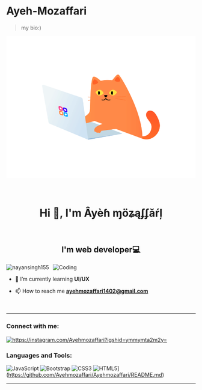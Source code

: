 
# Ayeh-Mozaffari
> my bio:)

![cat.gif](cat.gif)



            

<br/>

<h1 align="center">Hi 👋, I'm Âyèɦ ɱöʑąʄʄăŕļ</h1>
<br/>
<h2 align="center">I'm web developer💻</h2>
<img align="right" margin-top="10px" alt="Coding" width="380" src="https://cdn.dribbble.com/users/2343459/screenshots/14393709/media/1f76b38bfee6b1282cf8a1ec2b773f9c.gif">

<p align="left"> <img src="https://komarev.com/ghpvc/?username=nayansingh155&label=Profile%20views&color=0e75b6&style=flat" alt="nayansingh155" /> </p>




- 🌱 I’m currently learning **UI/UX**



- 📫 How to reach me **ayehmozaffari1402@gmail.com**<br/>





<br/>
<hr/>
<h3 align="left">Connect with me:</h3>
<p align="left">

<a href="https://instagram.com/https://instagram.com/nanhi_choudhary?igshid=ymmymta2m2y=" target="blank"><img align="center" src="https://raw.githubusercontent.com/rahuldkjain/github-profile-readme-generator/master/src/images/icons/Social/instagram.svg" alt="https://instagram.com/Ayehmozaffari?igshid=ymmymta2m2y=" height="30" width="40" /></a>
</p>


<h3 align="left">Languages and Tools:</h3>
<!-- <p align="left"> <a href="https://getbootstrap.com" target="_blank" rel="noreferrer"> <img src="https://raw.githubusercontent.com/devicons/devicon/master/icons/bootstrap/bootstrap-plain-wordmark.svg" alt="bootstrap" width="40" height="40"/> </a> <a href="https://www.w3schools.com/css/" target="_blank" rel="noreferrer"> <img src="https://raw.githubusercontent.com/devicons/devicon/master/icons/css3/css3-original-wordmark.svg" alt="css3" width="40" height="40"/> </a> <a href="https://www.w3.org/html/" target="_blank" rel="noreferrer"> <img src="https://raw.githubusercontent.com/devicons/devicon/master/icons/html5/html5-original-wordmark.svg" alt="html5" width="40" height="40"/> </a> <a href="https://developer.mozilla.org/en-US/docs/Web/JavaScript" target="_blank" rel="noreferrer"> <img src="https://raw.githubusercontent.com/devicons/devicon/master/icons/javascript/javascript-original.svg" alt="javascript" width="40" height="40"/> </a> <a href="https://reactjs.org/" target="_blank" rel="noreferrer"> <img src="https://raw.githubusercontent.com/devicons/devicon/master/icons/react/react-original-wordmark.svg" alt="react" width="40" height="40"/> </a> <a href="https://redux.js.org" target="_blank" rel="noreferrer"> <img src="https://raw.githubusercontent.com/devicons/devicon/master/icons/redux/redux-original.svg" alt="redux" width="40" height="40"/> </a> <a href="https://www.typescriptlang.org/" target="_blank" rel="noreferrer"> <img src="https://raw.githubusercontent.com/devicons/devicon/master/icons/typescript/typescript-original.svg" alt="typescript" width="40" height="40"/> </a> </p><hr/> -->




![JavaScript](https://img.shields.io/badge/javascript-%23323330.svg?style=plastic&logo=javascript&logoColor=%23F7DF1E)  ![Bootstrap](https://img.shields.io/badge/bootstrap-%23563D7C.svg?style=plastic&logo=bootstrap&logoColor=white)  ![CSS3](https://img.shields.io/badge/css3-%231572B6.svg?style=plastic&logo=css3&logoColor=white) ![HTML5](https://img.shields.io/badge/html5-%23E34F26.svg?style=plastic&logo=html5&logoColor=white)](https://github.com/Ayehmozaffari/Ayehmozaffari/README.md)

---





